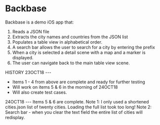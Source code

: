 # Backbase

Backbase is a demo iOS app that:
1. Reads a JSON file
2. Extracts the city names and countries from the JSON list
3. Populates a table view in alphabetical order.
4. A search bar allows the user to search for a city by entering the prefix
5. When a city is selected a detail scene with a map and a marker is displayed.
6. The user can navigate back to the main table view scene.

HISTORY
23OCT18 ---
- Items 1 - 4 from above are complete and ready for further testing
- Will work on items 5 & 6 in the morning of 24OCT18
- Will also create test cases.

24OCT18 ---
Items 5 & 6 are complete.
Note 1: I only used a shortened cities.json list of twenty cities.  Loading the full list took too long!
Note 2: Search bar - when you clear the text field the entire list of cities will redisplay.
